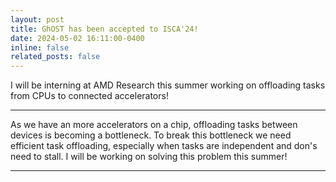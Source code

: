 ```yaml
---
layout: post
title: GhOST has been accepted to ISCA'24!
date: 2024-05-02 16:11:00-0400
inline: false
related_posts: false
---
```


I will be interning at AMD Research this summer working on offloading tasks from CPUs to connected accelerators!

***


As we have an more accelerators on a chip, offloading tasks between devices is becoming a bottleneck. To break this bottleneck we need efficient task offloading, especially when tasks are independent and don's need to stall. I will be working on solving this problem this summer!



***



